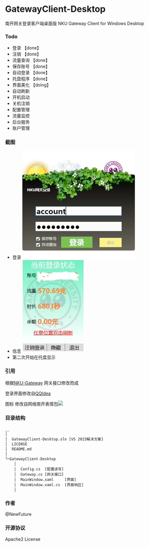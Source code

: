 # GatewayClient-Desktop
南开网关登录客户端桌面版 NKU Gateway Client for Windows Desktop

### Todo

* 登录 【done】 
* 注销 【done】
* 流量查询 【done】
* 保存账号 【done】
* 自动登录 【done】
* 托盘程序 【done】
* 界面美化 【doing】
* 自动刷新
* 开机启动
* 关机注销
* 配置管理
* 流量监控
* 后台服务
* 账户管理

### 截图

* 登录 ![登录](login.png)
* 信息 ![信息](info.png)
* 第二次开始在托盘显示 

### 引用

根据[NKU-Gateway](https://github.com/NewFuture/NKU-Gateway)
网关接口修改而成

登录界面修改自[QQIdea](https://github.com/JsonRuby/QQIdea)

图标 修改自网络南开表情包![](GatewayClient-Desktop\images\logo256.png)

### 目录结构
```
__
│
│  GatewayClient-Desktop.sln [VS 2015解决方案]
│  LICENSE
│  README.md
│
└─GatewayClient-Desktop
    │
    │  Config.cs  [配置读写]
    │  Gateway.cs [网关接口]
    │  MainWindow.xaml     [界面]
    │  MainWindow.xaml.cs  [界面响应]
    │
```

### 作者

@NewFuture

### 开源协议
Apache2 License
